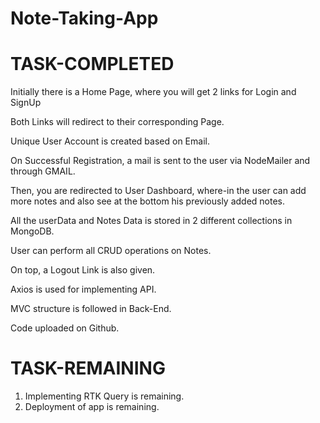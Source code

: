 # Note-Taking-App

# TASK-COMPLETED

Initially there is a Home Page, where you will get 2 links for Login and SignUp

Both Links will redirect to their corresponding Page.

Unique User Account is created based on Email.

On Successful Registration, a mail is sent to the user via NodeMailer and through GMAIL.

Then, you are redirected to User Dashboard, where-in the user can add more notes and also see at the bottom his previously added notes.

All the userData and Notes Data is stored in 2 different collections in MongoDB.

User can perform all CRUD operations on Notes.

On top, a Logout Link is also given.

Axios is used for implementing API.

MVC structure is followed in Back-End.

Code uploaded on Github.


# TASK-REMAINING

1. Implementing RTK Query is remaining.
2. Deployment of app is remaining.
